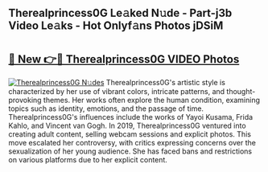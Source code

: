 ## Therealprincess0G Le𝚊ked N𝚞de - Part-j3b Video Le𝚊ks - Hot Onlyf𝚊ns Photos jDSiM

# <h2><a href="http://ac18146.deff.icu/?id=Therealprincess0G">🔗 New 👉🔴 Therealprincess0G VIDEO Photos</a></h2>

[![Therealprincess0G N𝚞des](https://i.imgur.com/rIISA9y.gif)](http://ac18146.deff.icu/?id=Therealprincess0G)
Therealprincess0G's artistic style is characterized by her use of vibrant colors, intricate patterns, and thought-provoking themes. Her works often explore the human condition, examining topics such as identity, emotions, and the passage of time. Therealprincess0G's influences include the works of Yayoi Kusama, Frida Kahlo, and Vincent van Gogh. In 2019, Therealprincess0G ventured into creating adult content, selling webcam sessions and explicit photos. This move escalated her controversy, with critics expressing concerns over the sexualization of her young audience. She has faced bans and restrictions on various platforms due to her explicit content.

